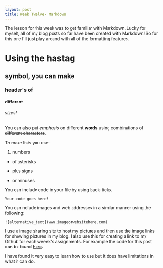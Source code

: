 ```yaml
---
layout: post
title: Week Twelve- Markdown
---
```


The lesson for this week was to get familiar with Markdown. Lucky for myself, all of my blog posts so far have been created with Markdown! So for this one I'll just play around with all of the formatting features.

# Using the hastag
## symbol, you can make
### header's of
#### different
###### sizes!

You can also put *emphasis* on different **words** using combinations of ~~different characters~~.

To make lists you use:
1. numbers
* of asterisks
+ plus signs
- or minuses

You can include code in your file by using back-ticks.

`Your code goes here!`

You can nclude images and web addresses in a similar manner using the following:

`![alternative_text](www.imageorwebsitehere.com)`

I use a image sharing site to host my pictures and then use the image links for showing pictures in my blog. I also use this for creating a link to my Github for each weeek's assignments. For example the code for this post can be found [here](https://github.com/jessicalynnrose/jessicalynnrose.github.io/blob/master/_posts/2019-04-01-Twelfth_Post.md).

I have found it very easy to learn how to use but it does have limitations in what it can do.

